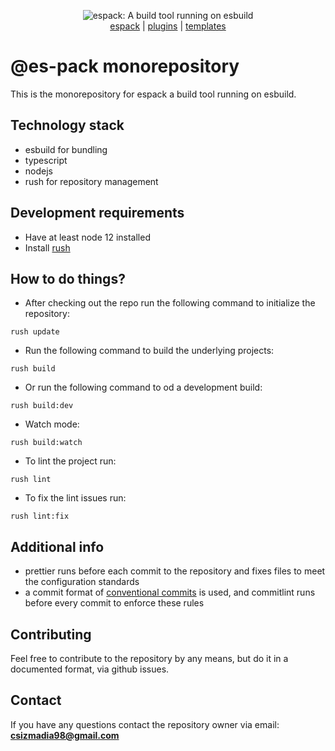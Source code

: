 <p align="center">
  <img src="https://user-images.githubusercontent.com/38193720/116794320-7b15ab00-aacc-11eb-8b4f-71aafd37b5eb.png" 
    alt="espack: A build tool running on esbuild">
  <br>
  <a href="https://github.com/Csszabi98/es-pack/tree/main/apps/espack">espack</a> |
  <a href="https://github.com/Csszabi98/es-pack/tree/main/plugins">plugins</a> |
  <a href="https://github.com/Csszabi98/es-pack/tree/main/templates">templates</a>
</p>

# @es-pack monorepository

This is the monorepository for espack a build tool running on esbuild.

## Technology stack

- esbuild for bundling 
- typescript
- nodejs
- rush for repository management

## Development requirements
- Have at least node 12 installed
- Install [rush](https://rushjs.io/)

## How to do things?
- After checking out the repo run the following command to initialize the repository:
```shell
rush update
```
- Run the following command to build the underlying projects: 
```shell
rush build
```
- Or run the following command to od a development build:
```shell
rush build:dev
```
- Watch mode:
```shell
rush build:watch
```
- To lint the project run:
```shell
rush lint
```
- To fix the lint issues run:
```shell
rush lint:fix
```

## Additional info

- prettier runs before each commit to the repository and fixes files to meet the configuration standards
- a commit format of [conventional commits](https://www.conventionalcommits.org/en/v1.0.0/#specification) is used, and
commitlint runs before every commit to enforce these rules

## Contributing

Feel free to contribute to the repository by any means, but do it in a documented format, via github issues.

## Contact
If you have any questions contact the repository owner via email: **csizmadia98@gmail.com**
